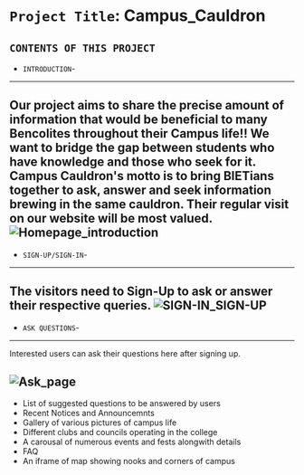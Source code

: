 # `Project Title`: Campus_Cauldron

`CONTENTS OF THIS PROJECT`
---------------------

 * `INTRODUCTION`-
 ------------
Our project aims to share the precise amount of information that would be beneficial to many Bencolites throughout their Campus life!!
We want to bridge the gap between students who have knowledge and those who seek for it.
Campus Cauldron's motto is to bring BIETians together to ask, answer and seek information brewing in the same cauldron. Their regular visit on our website will be most valued.
  ![Homepage_introduction](/Snapshots/Introshot.png "Introduction")
 ------------
 * `SIGN-UP/SIGN-IN`-
 ------------
The visitors need to Sign-Up to ask or answer their respective queries. 
 ![SIGN-IN_SIGN-UP](/Snapshots/Sign-up_shot.png "Sign-up to ask")
------------ 

 * `ASK QUESTIONS`-
 ------------
Interested users can ask their questions here after signing up.

 ![Ask_page](/Snapshots/Askshot.png "Ask your questions")
------------ 

 * List of suggested questions to be answered by users
 * Recent Notices and Announcemnts
 * Gallery of various pictures of campus life
 * Different clubs and councils operating in the college
 * A carousal of numerous events and fests alongwith details
 * FAQ
 * An iframe of map showing nooks and corners of campus
 
